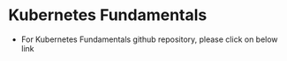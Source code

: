 # Kubernetes Fundamentals
- For Kubernetes Fundamentals github repository, please click on below link

